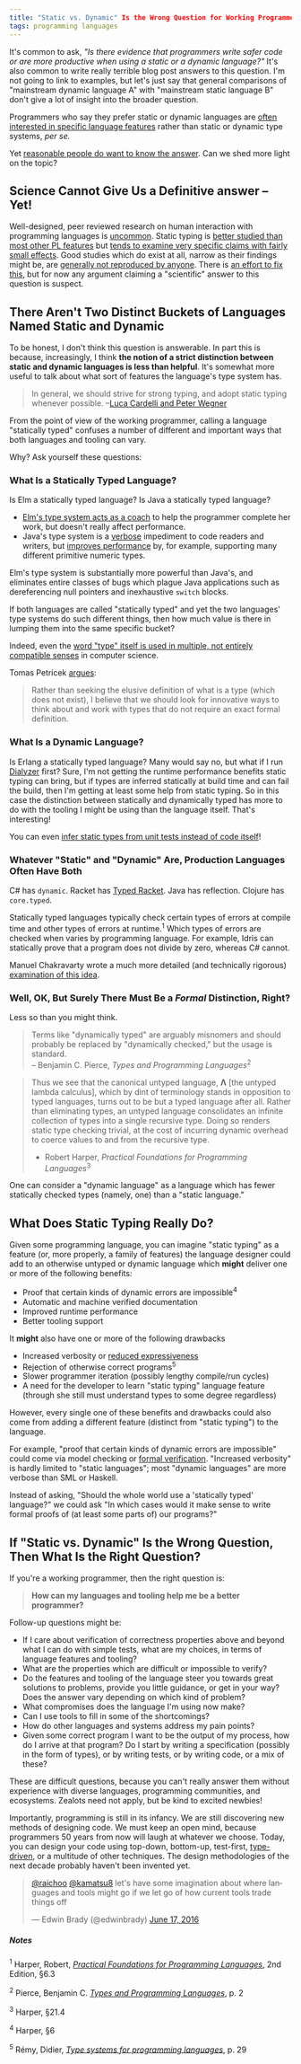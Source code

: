 ```yaml
---
title: "Static vs. Dynamic" Is the Wrong Question for Working Programmers
tags: programming languages
---
```


It's common to ask, _"Is there evidence that programmers write safer code
or are more productive when using a static or a dynamic language?"_ It's
also common to write really terrible blog post answers to this question. I'm
not going to link to examples, but let's just say that general comparisons of
"mainstream dynamic language A" with "mainstream static language B"
don't give a lot of insight into the broader question.

Programmers who say they prefer static or dynamic languages are [often 
interested in specific language features](https://www.ics.uci.edu/~lopes/teaching/inf212W12/readings/rdl04meijer.pdf)
rather than static or dynamic type systems, *per se.*

Yet [reasonable people do want to know the answer](http://rundis.github.io/blog/2016/type_confused.html).
Can we shed more light on the topic?

## Science Cannot Give Us a Definitive answer – Yet!

Well-designed, peer reviewed research on human interaction with
programming languages is [uncommon](https://jyx.jyu.fi/dspace/handle/123456789/47698).
Static typing is [better studied than most other PL features](https://www.quorumlanguage.com/evidence/evidence.pdf)
but
[tends to examine very specific claims with fairly small effects](http://danluu.com/empirical-pl/).
Good studies which do exist at all, narrow as their findings might be, are
[generally not reproduced by anyone](2016-06-17-Andreas-Stefik-on-PL-Human-Factors.html).
There is [an effort to fix this](http://www.cs.cmu.edu/~NatProg/programminglanguageusability/),
but for now any argument claiming a "scientific" answer to this question
is suspect.

## There Aren't Two Distinct Buckets of Languages Named Static and Dynamic

To be honest, I don't think this question is answerable. In part this is
because, increasingly, I think **the notion of a strict distinction between
static and dynamic languages is less than helpful**. It's somewhat more
useful to talk about what sort of features the language's type system has.

> In general, we should strive for strong typing, and adopt static typing 
> whenever possible.
> –[Luca Cardelli and Peter Wegner](http://web.cse.ohio-state.edu/~soundarajan.1/courses/788/cardelli85understanding.pdf)

From the point of view of the working programmer, calling a language 
"statically typed" confuses a number of different and important
ways that both languages and tooling can vary.

Why? Ask yourself these questions:

### What Is a Statically Typed Language?

Is Elm a statically typed language? Is Java a statically typed language?

* [Elm's type system acts as a coach](http://elm-lang.org/blog/compilers-as-assistants)
  to help the programmer complete her work, but doesn't really affect
  performance.
* Java's type system is a [verbose](http://openjdk.java.net/jeps/286)
  impediment to code readers and writers, but
  [improves performance](http://cr.openjdk.java.net/~jrose/values/values-0.html)
  by, for example, supporting many different primitive numeric types.

Elm's type system is substantially more powerful than Java's, and eliminates
entire classes of bugs which plague Java applications such as dereferencing
null pointers and inexhaustive `switch` blocks. 

If both languages are called "statically typed" and yet the two languages'
type systems do such different things, then how much value is there in
lumping them into the same specific bucket?

Indeed, even the [word "type" itself is used in multiple, not entirely
compatible senses](https://www.cl.cam.ac.uk/~srk31/research/papers/kell14in-author-version.pdf) in computer science.

Tomas Petricek [argues](http://tomasp.net/blog/2015/against-types/):

> Rather than seeking the elusive definition of what is a type (which does
> not exist), I believe that we should look for innovative ways to think
> about and work with types that do not require an exact formal definition.

### What Is a Dynamic Language?

Is Erlang a statically typed language? Many would say no, but what if I run
[Dialyzer](http://erlang.org/doc/man/dialyzer.html) first? Sure, I'm not
getting the runtime performance benefits static typing can bring, but
if types are inferred statically at build time and can fail the build, then
I'm getting at least some help from static typing. So in this case the
distinction between statically and dynamically typed has more to do with the
tooling I might be using than the language itself. That's interesting!

You can even [infer static types from unit tests instead of code itself](https://github.com/frenchy64/ambrosebs.com/blob/gh-pages/talks/dynamic%20inference%20boston%20pi%202016.pdf)!

### Whatever "Static" and "Dynamic" Are, Production Languages Often Have Both

C# has `dynamic`. Racket has [Typed Racket](https://docs.racket-lang.org/ts-guide/).
Java has reflection. Clojure has `core.typed`.

Statically typed languages typically check certain types of errors at compile
time and other types of errors at runtime.<sup>1</sup> Which types of errors 
are checked when varies by programming language. For example, Idris can 
statically prove that a program does not divide by zero, whereas C# cannot. 

Manuel Chakravarty wrote a much more detailed (and technically rigorous) 
[examination of this idea](http://justtesting.org/post/148297302871/static-versus-dynamic).

### Well, OK, But Surely There Must Be a _Formal_ Distinction, Right?

Less so than you might think.

> Terms like "dynamically typed" are arguably misnomers and should probably
> be replaced by "dynamically checked," but the usage is standard.<br/>
> – Benjamin C. Pierce, _Types and Programming Languages_<sup>2</sup>

> Thus we see that the canonical untyped language, **Λ** [the untyped
> lambda calculus], which by dint of
> terminology stands in opposition to typed languages, turns out to be but a
> typed language after all. Rather than eliminating types, an untyped
> language consolidates an infinite collection of types into a single
> recursive type. Doing so renders static type checking trivial, at the cost
> of incurring dynamic overhead to coerce values to and from the recursive
> type.<br/>
> - Robert Harper, _Practical Foundations for Programming Languages_<sup>3</sup>

One can consider a "dynamic language" as a language which has
fewer statically checked types (namely, one) than a "static language."

## What Does Static Typing Really Do?

Given some programming language, you can imagine "static typing" as a
feature (or, more properly, a family of features) the language designer
could add to an otherwise untyped or dynamic language which **might** deliver
one or more of the following benefits:

* Proof that certain kinds of dynamic errors are impossible<sup>4</sup>
* Automatic and machine verified documentation
* Improved runtime performance
* Better tooling support

It **might** also have one or more of the following drawbacks

* Increased verbosity or [reduced expressiveness](http://tratt.net/laurie/blog/entries/another_non_argument_in_type_systems.html)
* Rejection of otherwise correct programs<sup>5</sup>
* Slower programmer iteration (possibly lengthy compile/run cycles)
* A need for the developer to learn "static typing" language feature (through
  she still must understand types to some degree regardless)

However, every single one of these benefits and drawbacks could also come
from adding a different feature (distinct from "static typing") to the
language.

For example, "proof that certain kinds of dynamic errors are impossible"
could come via model checking or [formal verification](https://www.microsoft.com/en-us/research/project/vcc-a-verifier-for-concurrent-c/). 
"Increased verbosity" is hardly limited to "static languages"; most "dynamic languages"
are more verbose than SML or Haskell.

Instead of asking, "Should the whole world use a 'statically typed' language?"
we could ask "In which cases would it make sense to write formal proofs of
(at least some parts of) our programs?"

## If "Static vs. Dynamic" Is the Wrong Question, Then What Is the Right Question?

If you're a working programmer, then the right question is:

> **How can my languages and tooling help me be a better programmer?**

Follow-up questions might be:

*  If I care about verification of correctness properties above and beyond
   what I can do with simple tests, what are my choices, in terms of language
   features and tooling?
*  What are the properties which are difficult or impossible to verify?
*  Do the features and tooling of the language steer you towards great
   solutions to problems, provide you little guidance, or get in your way?
   Does the answer vary depending on which kind of problem?
*  What compromises does the language I'm using now make?
*  Can I use tools to fill in some of the shortcomings?
*  How do other languages and systems address my pain points?
*  Given some correct program I want to be the output of my process, how
   do I arrive at that program? Do I start by writing a specification
   (possibly in the form of types), or
   by writing tests, or by writing code, or a mix of these?

These are difficult questions, because you can't really answer them without
experience with diverse languages, programming communities,
and ecosystems. Zealots need not apply, but be kind to excited newbies!

Importantly, programming is still in its infancy. We are still discovering
new methods of designing code. We must keep an open mind, because programmers
50 years from now will laugh at whatever we choose. Today, you can design
your code using top-down, bottom-up, test-first,
[type-driven](https://www.manning.com/books/type-driven-development-with-idris),
or a multitude
of other techniques. The design methodologies of the next decade probably
haven't been invented yet.

<blockquote class="twitter-tweet" data-lang="en"><p lang="en" dir="ltr"><a href="https://twitter.com/raichoo">@raichoo</a> <a href="https://twitter.com/kamatsu8">@kamatsu8</a> let&#39;s have some imagination about where languages and tools might go if we let go of how current tools trade things off</p>&mdash; Edwin Brady (@edwinbrady) <a href="https://twitter.com/edwinbrady/status/743865720912609280">June 17, 2016</a></blockquote>
<script async src="//platform.twitter.com/widgets.js" charset="utf-8"></script>

##### Notes

<sup>1</sup> Harper, Robert, [_Practical Foundations for Programming Languages_](http://www.cs.cmu.edu/~rwh/pfpl.html), 2nd Edition, §6.3

<sup>2</sup> Pierce, Benjamin C. [_Types and Programming Languages_](https://www.cis.upenn.edu/~bcpierce/tapl/), p. 2

<sup>3</sup> Harper, §21.4

<sup>4</sup> Harper, §6

<sup>5</sup> Rémy, Didier, [_Type systems for programming languages_](http://gallium.inria.fr/~remy/mpri/cours1.pdf), p. 29
